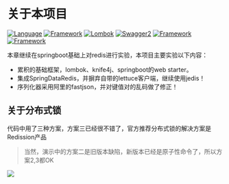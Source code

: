 # 关于本项目
[![Language](https://img.shields.io/badge/Language-Java_8_121-007396?color=silver&logo=java)](https://github.com/4575252/SpringBootBook)
[![Framework](https://img.shields.io/badge/Framework-Spring_Boot_2.7.4-6DB33F?logo=spring)](https://github.com/4575252/SpringBootBook)
[![Lombok](https://img.shields.io/badge/Lombok-Spring_Boot_1.18.20-pink?logo=lombok)](https://github.com/4575252/SpringBootBook)
[![Swagger2](https://img.shields.io/badge/Swagger2-Knife4j_3.0.2-blue?logo=swagger)](https://github.com/4575252/SpringBootBook)
[![Framework](https://img.shields.io/badge/redis-jedis-orange)](https://github.com/4575252/SpringBootBook)
[![Framework](https://img.shields.io/badge/Serializer-fastjson-red)](https://github.com/4575252/SpringBootBook)

本章继续在springboot基础上对redis进行实验，本项目主要实验以下内容：
- 累积的基础框架，lombok、knife4j、springboot的web starter。
- 集成SpringDataRedis，并摒弃自带的lettuce客户端，继续使用jedis！
- 序列化器采用阿里的fastjson，并对键值对的乱码做了修正！


## 关于分布式锁
代码中用了三种方案，方案三已经很不错了，官方推荐分布式锁的解决方案是Redission产品

>当然，演示中的方案二是旧版本缺陷，新版本已经是原子性命令了，所以方案2,3都OK

![](http://image.iyyxx.com/i/2022/10/12/63467d5ad5996.png)

